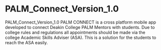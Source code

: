 # PALM_Connect_Version_1.0
PALM_Connect_Version_1.0
PALM CONNECT is a cross platform mobile app developed to connect Deakin College PALM Mentors with students. 
Due to college rules and regulations all appointments should be made via the college Academic Skills Adviser (ASA). 
This is a solution for the students to reach the ASA easily.

